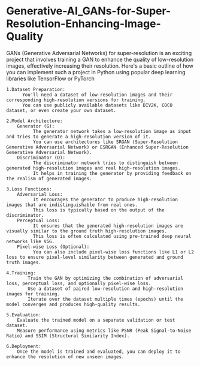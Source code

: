 # Generative-AI_GANs-for-Super-Resolution-Enhancing-Image-Quality
GANs (Generative Adversarial Networks) for super-resolution is an exciting project that involves training a GAN to enhance the quality of low-resolution images, effectively increasing their resolution. Here's a basic outline of how you can implement such a project in Python using popular deep learning libraries like TensorFlow or PyTorch

    1.Dataset Preparation: 
          You'll need a dataset of low-resolution images and their corresponding high-resolution versions for training.
          You can use publicly available datasets like DIV2K, COCO dataset, or even create your own dataset.

    2.Model Architecture:
        Generator (G):
              The generator network takes a low-resolution image as input and tries to generate a high-resolution version of it. 
              You can use architectures like SRGAN (Super-Resolution Generative Adversarial Network) or ESRGAN (Enhanced Super-Resolution Generative Adversarial Network).
        Discriminator (D):
              The discriminator network tries to distinguish between generated high-resolution images and real high-resolution images. 
              It helps in training the generator by providing feedback on the realism of generated images.

    3.Loss Functions:
        Adversarial Loss: 
              It encourages the generator to produce high-resolution images that are indistinguishable from real ones. 
              This loss is typically based on the output of the discriminator.
        Perceptual Loss: 
              It ensures that the generated high-resolution images are visually similar to the ground truth high-resolution images. 
              This loss is often calculated using pre-trained deep neural networks like VGG.
        Pixel-wise Loss (Optional): 
              You can also include pixel-wise loss functions like L1 or L2 loss to ensure pixel-level similarity between generated and ground truth images.

    4.Training:
            Train the GAN by optimizing the combination of adversarial loss, perceptual loss, and optionally pixel-wise loss.
            Use a dataset of paired low-resolution and high-resolution images for training.
            Iterate over the dataset multiple times (epochs) until the model converges and produces high-quality results.

    5.Evaluation:
        Evaluate the trained model on a separate validation or test dataset.
        Measure performance using metrics like PSNR (Peak Signal-to-Noise Ratio) and SSIM (Structural Similarity Index).

    6.Deployment:
        Once the model is trained and evaluated, you can deploy it to enhance the resolution of new unseen images.
